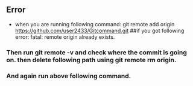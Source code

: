  ## Error
- when you are running following command:
git remote add origin https://github.com/user2433/Gitcommand.git
##if you got following error:
fatal: remote origin already exists.
### Then run git remote -v and check where the commit is going on. then delete following path using git remote rm origin.
### And again run above following command.


